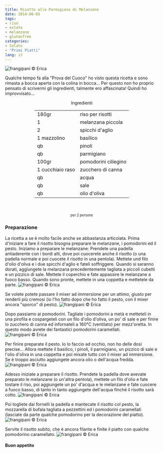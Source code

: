 ```yaml
---
title: Risotto alla Parmigiana di Melanzane
date: 2014-06-03
tags:
- riso
- estate
- melanzane
- glutenfree
categories:
- Salato
- "Primi Piatti"
lang: it
---
```

![](header.jpg "frangipani © Erica")

Qualche tempo fa alla "Prova del Cuoco" ho visto questa ricetta e sono rimasta a bocca aperta con la colina in bocca... Per questo non ho proprio pensato di scrivermi gli ingredienti, talmente ero affascinata! Quindi ho improvvisato...


<div id="wrapper" style="text-align: center">
  <div id="yourdiv" style="display: inline-block;">
    <div class="ingredients">
      <div class="ingredients-title">Ingredienti</div>
      <table>
        <tbody>
          <tr>
            <td>180gr</td>
            <td>riso per risotti</td>
          </tr>
          <tr>
            <td>1</td>
            <td>melanzana piccola</td>
          </tr>
          <tr>
            <td>2</td>
            <td>spicchi d'aglio</td>
          </tr>
          <tr>
            <td>1 mazzolino</td>
            <td>basilico</td>
          </tr>
          <tr>
            <td>qb</td>
            <td>pinoli</td>
          </tr>
          <tr>
            <td>qb</td>
            <td>parmigiano</td>
          </tr>
          <tr>
            <td>100gr</td>
            <td>pomodorini ciliegino</td>
          </tr>
          <tr>
            <td>1 cucchiaio raso</td>
            <td>zucchero di canna</td>
          </tr>
          <tr>
            <td>qb</td>
            <td>acqua</td>
          </tr>
          <tr>
            <td>qb</td>
            <td>sale</td>
          </tr>
          <tr>
            <td>qb</td>
            <td>olio d'oliva</td>   
          </tr>
        </tbody>
      </table>
      <br></br>
      <i class="pull-right" style="font-size: 80%;">per 2 persone</i>
    </div>
  </div>
</div>


<h3>
  <font color="grey">
    <i class="fa-solid fa-gears"></i>
  </font> Preparazione
</h3>

La ricetta a se è molto facile anche se abbastanza articolata. Prima d'iniziare a fare il risotto bisogna preparare le melanzane, i pomodorini ed il pesto. Iniziamo a preparare le melanzane:
Prendete una padella antiaderente con i bordi alti, dove poi cuocerete anche il risotto (o una padella normale e poi cuocete il risotto in una pentola). Mettete und filo d'olio d'oliva e i due spicchi d'aglio e fateli soffriggere. Quando si saranno dorati, aggiungete la melanzana precedentemente tagliata a piccoli cubetti e un pizzico di sale. Mettete il coperchio e fate appassire le melanzane a fuoco basso. Quando sono pronte, mettete in una coppetta e mettetele da parte. 
![](melanzanepezzi.jpg "frangipani © Erica")

Se volete potete passare il mixer ad immersione per un attimo, giusto per renderli più cremosi (io l'ho fatto dopo che ho fatto il pesto, con il mixer ancora "sporco" di pesto).
![](melanzanemixer.jpg "frangipani © Erica")

Dopo passiamo ai pomodorini. Tagliate i pomodorini a metà e metteteli in una pirofila e cospargeteli con un filo d'olio d'oliva, un po' di sale e per finire lo zucchero di canna ed infornateli a 160°C (ventilato) per mezz'oretta. In questo modo avrete dei fantastici pomodorini caramellati.
![](pomodorini.jpg "frangipani © Erica")

Per finire preparate il pesto. Io lo faccio ad occhio, non ho delle dosi precise... Allora mettete il basilico, i pinoli, il parmigiano, un pizzico di sale e l'olio d'oliva in una coppetta e poi mixate tutto con il mixer ad immersione. Se è troppo asciutto aggiungete ancora olio o dell'acqua fredda.
![](pesto.jpg "frangipani © Erica")

Adesso iniziate a preparare il risotto. Prendete la padella dove avevate preparato le melanzane (o un'altra pentola), mettete un filo d'olio e fate tostare il riso, poi aggiungete un po' d'acqua e le melanzane e fate cuocere a fuoco basso, di tanto in tanto aggiungete dell'acqua finché il risotto sarà cotto.
![](risotto.jpg "frangipani © Erica")

Poi togliete dai fornelli la padella e mantecate il risotto col pesto, la mozzarella di bufala tagliata a pezzettini ed i pomodorini caramellati (lasciate da parte qualche pomodorino per la decorazione del piatto).
![](mantecato.jpg "frangipani © Erica")

Servite il risotto subito, che è ancora filante e finite il piatto con qualche pomodorino caramellato.
![](risultato.jpg "frangipani © Erica")



<h4>Buon appetito
  <font color="red">
    <i class="fa-regular fa-face-smile"></i>
  </font>
</h4>